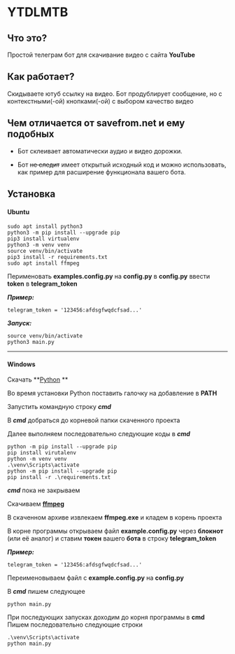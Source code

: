 # YTDLMTB
## Что это?
Простой телеграм бот для скачивание видео с сайта **YouTube**

## Как работает?
Скидываете ютуб ссылку на видео.
Бот продублирует сообщение, но с контекстными(-ой) кнопками(-ой) с выбором качество видео
## Чем отличается от savefrom.net и ему подобных
-  Бот склеивает автоматически аудио и видео дорожки.

- Бот ~~не следит~~ имеет открытый исходный код и можно использовать, как пример для расширение функционала вашего бота.

## Установка
#### Ubuntu

```
sudo apt install python3
python3 -m pip install --upgrade pip
pip3 install virtualenv
python3 -m venv venv
source venv/bin/activate
pip3 install -r requirements.txt
sudo apt install ffmpeg
```

Перименовать **examples.config.py** на **config.py**
в **config.py** ввести **token** в **telegram_token**

***Пример:***
```
telegram_token = '123456:afdsgfwqdcfsad...'
```

***Запуск:***
```
source venv/bin/activate
python3 main.py
```

------------


#### Windows

Скачать **[Python](https://www.python.org/downloads/) **

Во время установки Python поставить галочку на добавление в **PATH**

Запустить командную строку ***cmd***

В ***cmd*** добраться до корневой папки скаченного проекта

Далее выполняем последовательно следующие коды в ***cmd***

```
python -m pip install --upgrade pip
pip install virutalenv
python -m venv venv
.\venv\Scripts\activate
python -m pip install --upgrade pip
pip install -r .\requirements.txt
```
***cmd*** пока не закрываем

Скачиваем **[ffmpeg](https://www.gyan.dev/ffmpeg/builds/)**

В скаченном архиве извлекаем **ffmpeg.exe** и кладем в корень проекта

В корне программы открываем файл **example.config.py** через **блокнот** (или её аналог) и ставим **токен** вашего **бота** в строку **telegram_token**

***Пример:***
```
telegram_token = '123456:afdsgfwqdcfsad...'
```

Переименовываем файл с **example.config.py** на **config.py**

В ***cmd*** пишем следующее

```
python main.py
```

При последующих запусках доходим до корня программы в **cmd**
Пишем последовательно следующие строки
```
.\venv\Scripts\activate
python main.py
```
